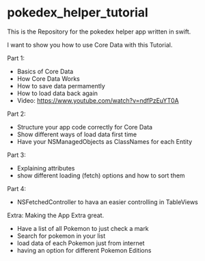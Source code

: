 # pokedex_helper_tutorial

This is the Repository for the pokedex helper app written in swift.

I want to show you how to use Core Data with this Tutorial.

Part 1:
- Basics of Core Data
- How Core Data Works
- How to save data permamently
- How to load data back again
- Video: https://www.youtube.com/watch?v=ndfPzEuYT0A

Part 2:
- Structure your app code correctly for Core Data
- Show different ways of load data first time
- Have your NSManagedObjects as ClassNames for each Entity

Part 3:
- Explaining attributes
- show different loading (fetch) options and how to sort them

Part 4:
- NSFetchedController to hava an easier controlling in TableViews

Extra:
Making the App Extra great.
- Have a list of all Pokemon to just check a mark
- Search for pokemon in your list
- load data of each Pokemon just from internet
- having an option for different Pokemon Editions